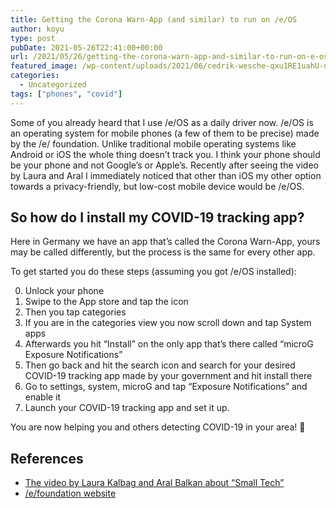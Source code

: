 ```yaml
---
title: Getting the Corona Warn-App (and similar) to run on /e/OS
author: koyu
type: post
pubDate: 2021-05-26T22:41:00+00:00
url: /2021/05/26/getting-the-corona-warn-app-and-similar-to-run-on-e-os/
featured_image: /wp-content/uploads/2021/06/cedrik-wesche-qxu1RE1uahU-unsplash.jpg
categories:
  - Uncategorized
tags: ["phones", "covid"]
---
```

Some of you already heard that I use /e/OS as a daily driver now. /e/OS is an operating system for mobile phones (a few of them to be precise) made by the /e/ foundation. Unlike traditional mobile operating systems like Android or iOS the whole thing doesn&#8217;t track you. I think your phone should be your phone and not Google&#8217;s or Apple&#8217;s. Recently after seeing the video by Laura and Aral I immediately noticed that other than iOS my other option towards a privacy-friendly, but low-cost mobile device would be /e/OS.

## So how do I install my COVID-19 tracking app?

Here in Germany we have an app that&#8217;s called the Corona Warn-App, yours may be called differently, but the process is the same for every other app.

To get started you do these steps (assuming you got /e/OS installed):

<ol start="0">
  <li>
    Unlock your phone
  </li>
  <li>
    Swipe to the App store and tap the icon
  </li>
  <li>
    Then you tap categories
  </li>
  <li>
    If you are in the categories view you now scroll down and tap System apps
  </li>
  <li>
    Afterwards you hit &#8220;Install&#8221; on the only app that&#8217;s there called &#8220;microG Exposure Notifications&#8221;
  </li>
  <li>
    Then go back and hit the search icon and search for your desired COVID-19 tracking app made by your government and hit install there
  </li>
  <li>
    Go to settings, system, microG and tap &#8220;Exposure Notifications&#8221; and enable it
  </li>
  <li>
    Launch your COVID-19 tracking app and set it up.
  </li>
</ol>

You are now helping you and others detecting COVID-19 in your area! 🎉

## References

  * <a href="https://vimeo.com/342972799" target="_blank" rel="noreferrer noopener">The video by Laura Kalbag and Aral Balkan about &#8220;Small Tech&#8221;</a>
  * <a href="https://e.foundation" target="_blank" rel="noreferrer noopener">/e/foundation website</a>